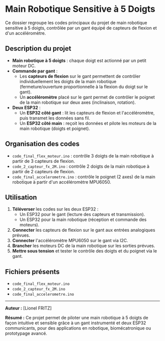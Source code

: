 # Main Robotique Sensitive à 5 Doigts

Ce dossier regroupe les codes principaux du projet de main robotique sensitive à 5 doigts, contrôlée par un gant équipé de capteurs de flexion et d'un accéléromètre.

## Description du projet

- **Main robotique à 5 doigts** : chaque doigt est actionné par un petit moteur DC.
- **Commande par gant** :
  - Les **capteurs de flexion** sur le gant permettent de contrôler individuellement les doigts de la main robotique (fermeture/ouverture proportionnelle à la flexion du doigt sur le gant).
  - Un **accéléromètre** placé sur le gant permet de contrôler le poignet de la main robotique sur deux axes (inclinaison, rotation).
- **Deux ESP32** :
  - Un **ESP32 côté gant** : lit les capteurs de flexion et l'accéléromètre, puis transmet les données sans fil.
  - Un **ESP32 côté main** : reçoit les données et pilote les moteurs de la main robotique (doigts et poignet).

## Organisation des codes

- `code_final_flex_moteur.ino` : contrôle 3 doigts de la main robotique à partir de 3 capteurs de flexion.
- `code_2_capteur_fx_2M.ino` : contrôle 2 doigts de la main robotique à partir de 2 capteurs de flexion.
- `code_final_accelerometre.ino` : contrôle le poignet (2 axes) de la main robotique à partir d'un accéléromètre MPU6050.

## Utilisation

1. **Téléverser** les codes sur les deux ESP32 :
   - Un ESP32 pour le gant (lecture des capteurs et transmission).
   - Un ESP32 pour la main robotique (réception et commande des moteurs).
2. **Connecter** les capteurs de flexion sur le gant aux entrées analogiques prévues.
3. **Connecter** l'accéléromètre MPU6050 sur le gant via I2C.
4. **Brancher** les moteurs DC de la main robotique sur les sorties prévues.
5. **Mettre sous tension** et tester le contrôle des doigts et du poignet via le gant.

## Fichiers présents
- `code_final_flex_moteur.ino`
- `code_2_capteur_fx_2M.ino`
- `code_final_accelerometre.ino`

---

**Auteur :** [Lionel FRITZ]

**Résumé :** Ce projet permet de piloter une main robotique à 5 doigts de façon intuitive et sensible grâce à un gant instrumenté et deux ESP32 communicants, pour des applications en robotique, biomécatronique ou prototypage avancé. 
